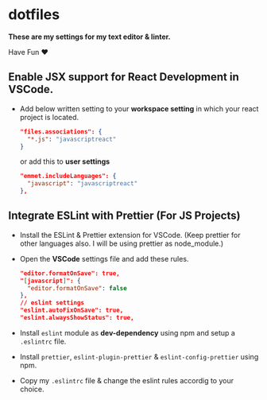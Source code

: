 # dotfiles

**These are my settings for my text editor & linter.**

Have Fun ♥

## Enable JSX support for React Development in VSCode.

- Add below written setting to your **workspace setting** in which your react project is located.

  ```json
  "files.associations": {
    "*.js": "javascriptreact"
  }
  ```

  or add this to **user settings**

  ```json
  "emmet.includeLanguages": {
    "javascript": "javascriptreact"
  },
  ```

## Integrate ESLint with Prettier (For JS Projects)

- Install the ESLint & Prettier extension for VSCode. (Keep prettier for other languages also. I will be using prettier as node_module.)

- Open the **VSCode** settings file and add these rules.

  ```json
  "editor.formatOnSave": true,
  "[javascript]": {
    "editor.formatOnSave": false
  },
  // eslint settings
  "eslint.autoFixOnSave": true,
  "eslint.alwaysShowStatus": true,
  ```

- Install `eslint` module as **dev-dependency** using npm and setup a `.eslintrc` file.

- Install `prettier`, `eslint-plugin-prettier` & `eslint-config-prettier` using npm.

- Copy my `.eslintrc` file & change the eslint rules accordig to your choice.
